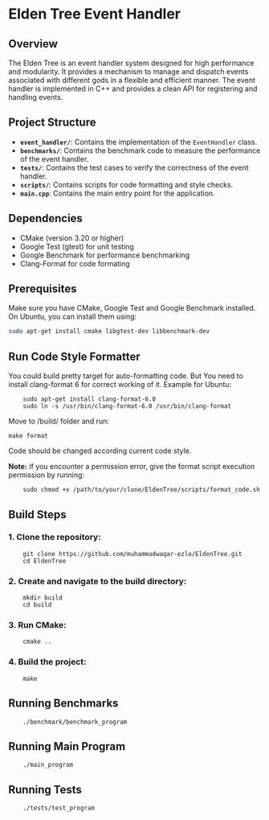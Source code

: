 # Elden Tree Event Handler

## Overview

The Elden Tree is an event handler system designed for high performance and modularity. It provides a mechanism to manage and dispatch events associated with different gods in a flexible and efficient manner. The event handler is implemented in C++ and provides a clean API for registering and handling events.

## Project Structure


- **`event_handler/`**: Contains the implementation of the `EventHandler` class.
- **`benchmarks/`**: Contains the benchmark code to measure the performance of the event handler.
- **`tests/`**: Contains the test cases to verify the correctness of the event handler.
- **`scripts/`**: Contains scripts for code formatting and style checks.
- **`main.cpp`**: Contains the main entry point for the application.

## Dependencies

- CMake (version 3.20 or higher)
- Google Test (gtest) for unit testing
- Google Benchmark for performance benchmarking
- Clang-Format for code formating


## Prerequisites

Make sure you have CMake, Google Test and Google Benchmark installed. On Ubuntu, you can install them using:

```bash
sudo apt-get install cmake libgtest-dev libbenchmark-dev
```
## Run Code Style Formatter

You could build pretty target for auto-formatting code. But You need to install clang-format 6 for correct working of it. Example for Ubuntu:

```
    sudo apt-get install clang-format-6.0
    sudo ln -s /usr/bin/clang-format-6.0 /usr/bin/clang-format
```

Move to <SOURCES>/build/ folder and run:

    make format

Code should be changed according current code style.

**Note:** If you encounter a permission error, give the format script execution permission by running:
```
    sudo chmod +x /path/to/your/clone/EldenTree/scripts/format_code.sh
```

## Build Steps

### 1. Clone the repository:

```
    git clone https://github.com/muhammadwaqar-ezlo/EldenTree.git
    cd EldenTree
```

### 2. Create and navigate to the build directory:

```
    mkdir build
    cd build
```

### 3. Run CMake:

```
    cmake ..
```

### 4. Build the project:

```
    make
```

## Running Benchmarks

```
    ./benchmark/benchmark_program
```

## Running Main Program

```
    ./main_program
```

## Running Tests

```
    ./tests/test_program
```

